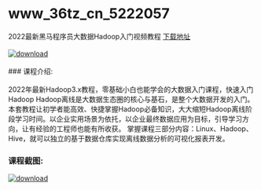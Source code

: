 # www_36tz_cn_5222057
2022最新黑马程序员大数据Hadoop入门视频教程
[下载地址](http://www.36tz.cn/article/5222057 "下载地址")
<br/></br>[![download](http://36tz.cn/muke_img/2021_12_1-52-300x185.png "下载地址")](http://www.36tz.cn/article/5222057 "下载地址")
<br/></br>### 课程介绍:<br/></br>2022年最新Hadoop3.x教程，零基础小白也能学会的大数据入门课程，快速入门Hadoop
Hadoop离线是大数据生态圈的核心与基石，是整个大数据开发的入门。
本套教程让初学者能高效、快捷掌握Hadoop必备知识，大大缩短Hadoop离线阶段学习时间。以企业实用场景为依托，以企业最终数据应用为目标，引导学习方向，让有经验的工程师也能有所收获。
掌握课程三部分内容：Linux、Hadoop、Hive，就可以独立的基于数据仓库实现离线数据分析的可视化报表开发。

### 课程截图:
[![download](http://36tz.cn/muke_img/2021_12_2-18.png "下载地址")](http://www.36tz.cn/article/5222057 "下载地址")
